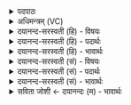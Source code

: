 <details><summary>पदपाठः</summary>

व॒र्षाभिः॑। ऋ॒तुना॑। आ॒दि॒त्याः। स्तोमे॑। स॒प्त॒द॒श इति॑ सप्तऽद॒शे। स्तु॒ताः। वै॒रू॒पेण॑। वि॒शा। ओज॑सा। ह॒विः। इन्द्रे॑। वयः॑। द॒धुः॒। २५।
</details>

<details><summary>अधिमन्त्रम् (VC)</summary>

- इन्द्रो देवता
- स्वस्त्यात्रेय ऋषिः
- अनुष्टुप्
- गान्धारः
</details>

<details><summary>दयानन्द-सरस्वती (हि) - विषयः</summary>

अब उत्तम ब्रह्मचर्य विषय को अगले मन्त्र में कहा है ॥
</details>

<details><summary>दयानन्द-सरस्वती (हि) - पदार्थः</summary>

पदार्थान्वयभाषाः -  हे मनुष्यो ! जो (वर्षाभिः) जिसमें मेघ वृष्टि करते हैं, उस वर्षा (ऋतुना) प्राप्त होने योग्य ऋतु (वैरूपेण) अनेक रूपों के होने से (ओजसा) जो बल और उस (विशा) प्रजा के साथ रहनेवाले (आदित्याः) बारह महीने वा उत्तम कल्प के विद्वान् (सप्तदशे) सत्रहवें (स्तोमे) स्तुति के व्यवहार में (स्तुताः) प्रशंसा किये हुए (इन्द्रे) जीवात्मा में (हविः) देने योग्य (वयः) काल के ज्ञान को (दधुः) धारण करते हैं, उन को तुम लोग जानकार उपकार करो ॥२५ ॥
</details>

<details><summary>दयानन्द-सरस्वती (हि) - भावार्थः</summary>

भावार्थभाषाः -  जो मनुष्य लोग विद्वानों के सङ्ग से काल की स्थूल-सूक्ष्म गति को जान के एक क्षण भी व्यर्थ नहीं गमाते हैं, वे नानाविध ऐश्वर्य को प्राप्त होते हैं ॥२५ ॥
</details>

<details><summary>दयानन्द-सरस्वती (सं) - विषयः</summary>

अथोत्तमब्रह्मचर्यविषयमाह ॥
</details>

<details><summary>दयानन्द-सरस्वती (सं) - पदार्थः</summary>

पदार्थान्वयभाषाः -  हे मनुष्याः ! ये वर्षाभिर्ऋतुना वैरूपेणौजसा विशा सह वर्त्तमाना आदित्याः सप्तदशे स्तोमे स्तुता इन्द्रे हविर्वयो दधुस्तान् यूयं विज्ञायोपकुरुत ॥२५ ॥
</details>

<details><summary>दयानन्द-सरस्वती (सं) - भावार्थः</summary>

भावार्थभाषाः -  ये मनुष्या विद्वत्सङ्गेन कालस्य स्थूलसूक्ष्मगती विज्ञायैकक्षणमपि व्यर्थे न नयन्ति, ते विचित्रमैश्वर्यमाप्नुवन्ति ॥२५ ॥
</details>

<details><summary>सविता जोशी ← दयानन्दः (म) - भावार्थः</summary>

भावार्थभाषाः -  जी माणसे विद्वानांच्या संगतीने काळाची स्थूल व सूक्ष्म गती जाणून एक क्षणही व्यर्थ घालवित नाहीत ती नाना प्रकारचे ऐश्वर्य प्राप्त करतात.
</details>